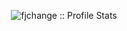 
<p align="center"><img src="https://github-readme-stats.vercel.app/api?username=fjchange&show_icons=true&theme=synthwave" alt="fjchange :: Profile Stats" /></p>
